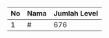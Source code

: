 | No | Nama            | Jumlah Level |
|----|-----------------|--------------|
| 1  | #    |    676        |
